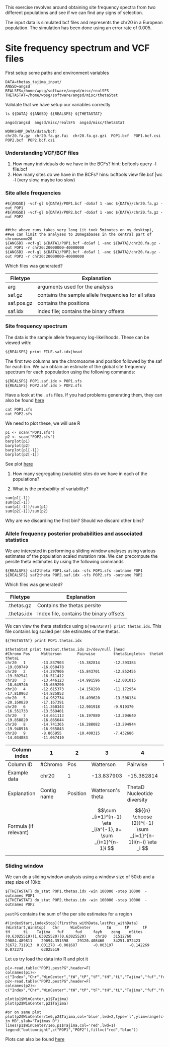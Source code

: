 This exercise revolves around obtaining site frequency spectra from two different populations and see if we can find any signs of selection.

The input data is simulated bcf files and represents the chr20 in a European population. The simulation has been done using an error rate of 0.005.


# Site frequency spectrum and VCF files


First setup some paths and environment variables


```
DATA=thetas_tajima_input/
ANGSD=angsd
REALSFS=/home/wpsg/software/angsd/misc/realSFS
THETASTAT=/home/wpsg/software/angsd/misc/thetaStat
```

Validate that we have setup our variables correctly

```
ls ${DATA} ${ANGSD} ${REALSFS} ${THETASTAT}
```

```
angsd/angsd  angsd/misc/realSFS  angsd/misc/thetaStat

WORKSHOP_DATA/data/bcf:
chr20.fa.gz  chr20.fa.gz.fai  chr20.fa.gz.gzi  POP1.bcf  POP1.bcf.csi  POP2.bcf  POP2.bcf.csi
```

### Understanding VCF/BCF files

1. How many individuals do we have in the BCFs? hint: bcftools query -l file.bcf
1. How many sites do we have in the BCFs? hins: bcftools view file.bcf |wc -l (very slow, maybe too slow)



### Site allele frequencies

```
#${ANGSD} -vcf-gl ${DATA}/POP1.bcf -doSaf 1 -anc ${DATA}/chr20.fa.gz -out POP1
#${ANGSD} -vcf-gl ${DATA}/POP2.bcf -doSaf 1 -anc ${DATA}/chr20.fa.gz -out POP2


##the above runs takes very long (it took 5minutes on my desktop),
##we can limit the analyses to 20megabases in the central part of chromosome20
${ANGSD} -vcf-gl ${DATA}/POP1.bcf -doSaf 1 -anc ${DATA}/chr20.fa.gz -out POP1 -r chr20:20000000-40000000
${ANGSD} -vcf-gl ${DATA}/POP2.bcf -doSaf 1 -anc ${DATA}/chr20.fa.gz -out POP2 -r chr20:20000000-40000000
```

Which files was generated?

|Filetype     | Explanation                                           |
| --- | ------------------------------------------ |
| arg | arguments used for the analysis   |
| saf.gz | contains the sample allele frequencies for all sites   |
| saf.pos.gz | contains the positions         |
| saf.idx | index file; contains the binary offsets |



### Site frequency spectrum

The data is the sample allele frequency log-likelihoods. These can be viewed with:

```
${REALSFS} print FILE.saf.idx|head
```

The first two columns are the chromosome and position followed by the saf for each bin. We can obtain an estimate of the global site frequency spectrum for each popoulation using the following commands:
 
```
${REALSFS} POP1.saf.idx > POP1.sfs
${REALSFS} POP2.saf.idx > POP2.sfs
```

Have a look at the `.sfs` files. If you had problems generating them, they can also be found [here](results/)

```
cat POP1.sfs
cat POP2.sfs
```

We need to plot these, we will use R

```
p1 <- scan("POP1.sfs")
p2 <- scan("POP2.sfs")
barplot(p1)
barplot(p2)
barplot(p1[-1])
barplot(p2[-1])
```
See plot [here](results/p1.p2.pdf)

1. How many segregating (variable) sites do we have in each of the populations?

2. What is the probability of variability?

```
sum(p1[-1])
sum(p2[-1])
sum(p1[-1])/sum(p1)
sum(p2[-1])/sum(p2)
```

Why are we discarding the first bin? Should we discard other bins?


### Allele frequency posterior probabilities and associated statistics

We are interested in performing a sliding window analyses using various estimates of the population scaled mutation rate. We can precompute the persite theta estimates by using the following commands

```
${REALSFS} saf2theta POP1.saf.idx -sfs POP1.sfs -outname POP1
${REALSFS} saf2theta POP2.saf.idx -sfs POP2.sfs -outname POP2
```

Which files was generated?

|Filetype     | Explanation                                           |
| --- | ------------------------------------------ |
| .thetas.gz | Contains the thetas persite   |
| .thetas.idx | Index file, contains the binary offsets |


We can view the theta statistics using `${THETASTAT} print thetas.idx`. This file contains log scaled per site estimates of the thetas.


```
${THETASTAT} print POP1.thetas.idx
```

```
$thetaStat print testout.thetas.idx 2>/dev/null |head                        
#Chromo Pos     Watterson       Pairwise        thetaSingleton  thetaH  thetaL                   
chr20   1       -13.837903      -15.382814      -12.393384      -19.039749      -16.050478
chr20   2       -14.297906      -15.843701      -12.852455      -19.502541      -16.511412
chr20   3       -13.446123      -14.991596      -12.001015      -18.649746      -15.659290
chr20   4       -12.615373      -14.158298      -11.172954      -17.810963      -14.825852
chr20   5       -14.952734      -16.499620      -13.506134      -20.160820      -17.167391
chr20   6       -11.360343      -12.901918      -9.919370       -16.551733      -13.569401
chr20   7       -14.651113      -16.197880      -13.204640      -19.858820      -16.865644
chr20   8       -14.741365      -16.288082      -13.294944      -19.948916      -16.955843
chr20   9       -8.865955       -10.400315      -7.432686       -14.034883      -11.067410
```


| Column index | 1           | 2        | 3                                                           | 4                                                           | 5              | 6                                                         | 7                                          |
|--------------|-------------|----------|-------------------------------------------------------------|-------------------------------------------------------------|----------------|-----------------------------------------------------------|--------------------------------------------|
| Column ID    | #Chromo     | Pos      | Watterson                                                   | Pairwise                                                    | thetaSingleton | thetaH                                                    | thetaL                                     |
| Example data | chr20       | 1        | -13.837903 | -15.382814 | -12.393384     | -19.039749 | -16.050478 |
| Explanation  | Contig name | Position | Watterson's theta                                           | ThetaD Nucleotide diversity                                 |                | FayH  | L |
| Formula (if relevant)             |             |          | $$\sum _{i=1}^{n-1} \eta _i/a^{-1}, a= \sum _{i=1}^{n-1}i $$ | $${{n} \choose {2}}^{-1} \sum _{i=1}^{n-1}i(n-i) \eta _i $$ | $$\eta _ 1$$ | $${{n} \choose {2}}^{-1} \sum _{i=1}^{n-1}i^ 2 \eta _i$$ | $${n-1}^{-1} \sum _{i=1}^{n-1}i \eta _i $$ |



### Sliding window

We can do a sliding window analysis using a window size of 50kb and a step size of 10kb:

```
${THETASTAT} do_stat POP1.thetas.idx -win 100000 -step 10000  -outnames POP1
${THETASTAT} do_stat POP2.thetas.idx -win 100000 -step 10000  -outnames POP2
```

`pestPG` contains the sum of the per site estimates for a region

```
#(indexStart,indexStop)(firstPos_withData,lastPos_withData)(WinStart,WinStop)   Chr     WinCenter       tW      tP      tF      tH      tL    Tajima   fuf     fud     fayh    zeng    nSites
(0,63025519)(1,63025520)(0,63025520)    chr20   31512760        29084.489811    29094.351398    29120.408460    34251.072423    31672.711913  0.001278 -0.001687       -0.003197       -0.142269       0.072371        63025519
```

Let us try load the data into R and plot it
```
p1<-read.table("POP1.pestPG",header=F)
colnames(p1)<-c("Index","Chr","WinCenter","tW","tP","tF","tH","tL","Tajima","fuf","fud","fayh","zeng","nSites")
p2<-read.table("POP2.pestPG",header=F)
colnames(p2)<-c("Index","Chr","WinCenter","tW","tP","tF","tH","tL","Tajima","fuf","fud","fayh","zeng","nSites")

plot(p1$WinCenter,p1$Tajima)
plot(p2$WinCenter,p2$Tajima)

#or on same plot
plot(p2$WinCenter/1e6,p2$Tajima,col='blue',lwd=2,type='l',ylim=range(c(p1$Tajima,p2$Tajima)),xlab="Position in MB",ylab="Tajimas D")
lines(p1$WinCenter/1e6,p1$Tajima,col='red',lwd=1)
legend("bottomright",c("POP1","POP2"),fill=c("red","blue"))
```

Plots can also be found [here](results/thetas.tajima.pdf)
